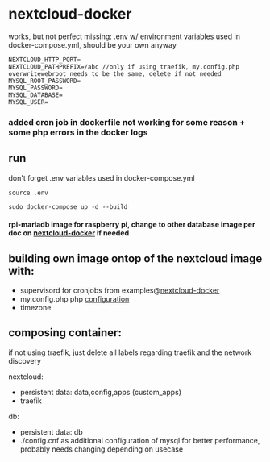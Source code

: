 # nextcloud-docker
works, but not perfect
missing: .env w/ environment variables used in docker-compose.yml, should be your own anyway
```
NEXTCLOUD_HTTP_PORT=
NEXTCLOUD_PATHPREFIX=/abc //only if using traefik, my.config.php overwritewebroot needs to be the same, delete if not needed
MYSQL_ROOT_PASSWORD=
MYSQL_PASSWORD=
MYSQL_DATABASE=
MYSQL_USER=
```

### added cron job in dockerfile not working for some reason + some php errors in the docker logs

## run
don't forget .env variables used in docker-compose.yml

`source .env`

`sudo docker-compose up -d --build`

#### rpi-mariadb image for raspberry pi, change to other database image per doc on [nextcloud-docker](https://github.com/nextcloud/docker) if needed


## building own image ontop of the nextcloud image with:
  - supervisord for cronjobs from examples@[nextcloud-docker](https://github.com/nextcloud/docker)
  - my.config.php php [configuration](https://docs.nextcloud.com/server/13/admin_manual/configuration_server/config_sample_php_parameters.html?highlight=config)
  - timezone
  

## composing container:
if not using traefik, just delete all labels regarding traefik and the network discovery

nextcloud:
  - persistent data: data,config,apps (custom_apps)
  - traefik

db:
  - persistent data: db
  - ./config.cnf as additional configuration of mysql for better performance, probably needs changing depending on usecase
